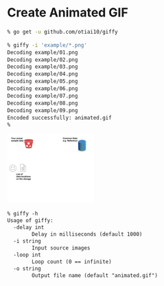 # Create Animated GIF

```sh
% go get -u github.com/otiai10/giffy
```

```sh
% giffy -i 'example/*.png'
Decoding example/01.png
Decoding example/02.png
Decoding example/03.png
Decoding example/04.png
Decoding example/05.png
Decoding example/06.png
Decoding example/07.png
Decoding example/08.png
Decoding example/09.png
Encoded successfully: animated.gif
%
```

<img src="https://raw.githubusercontent.com/otiai10/giffy/master/example/animated.gif" width="40%" />

```
% giffy -h
Usage of giffy:
  -delay int
    	Delay in milliseconds (default 1000)
  -i string
    	Input source images
  -loop int
    	Loop count (0 == infinite)
  -o string
    	Output file name (default "animated.gif")
```
